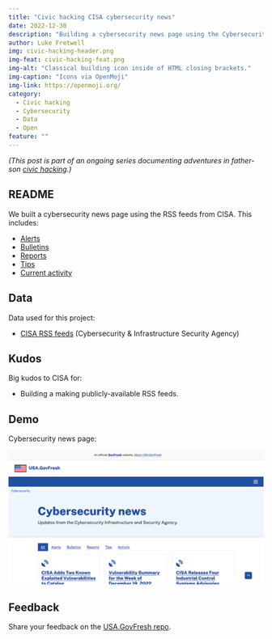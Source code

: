 ```yaml
---
title: "Civic hacking CISA cybersecurity news"
date: 2022-12-30
description: "Building a cybersecurity news page using the Cybersecurity & Infrastructure Security Agency RSS feeds."
author: Luke Fretwell
img: civic-hacking-header.png
img-feat: civic-hacking-feat.png
img-alt: "Classical building icon inside of HTML closing brackets."
img-caption: "Icons via OpenMoji"
img-link: https://openmoji.org/
category:
  - Civic hacking
  - Cybersecurity
  - Data
  - Open
feature: ""
---
```


*(This post is part of an ongoing series documenting adventures in father-son [civic hacking](/civichacking).)*

## README

We built a cybersecurity news page using the RSS feeds from CISA. This includes:

* [Alerts](https://usa.govfresh.com/cybersecurity/news.html#alerts)
* [Bulletins](https://usa.govfresh.com/cybersecurity/news.html#bulletins)
* [Reports](https://usa.govfresh.com/cybersecurity/news.html#analysis-reports)
* [Tips](https://usa.govfresh.com/cybersecurity/news.html#tips)
* [Current activity](https://usa.govfresh.com/cybersecurity/news.html#current-activity)

## Data

Data used for this project:

* [CISA RSS feeds](https://www.cisa.gov/uscert/mailing-lists-and-feeds) (Cybersecurity & Infrastructure Security Agency)

## Kudos

Big kudos to CISA for:

* Building a making publicly-available RSS feeds.

## Demo

Cybersecurity news page:

[![Screenshot of USA.GovFresh cybersecurity news page](/assets/img/posts/cisa-news-usagovfresh.png)](https://usa.govfresh.com/cybersecurity/news.html#all)

## Feedback

Share your feedback on the [USA.GovFresh repo](https://github.com/govfresh/usa/).